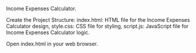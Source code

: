 Income Expenses Calculator.

Create the Project Structure: index.html: HTML file for the Income Expenses Calculator design, style.css: CSS file for styling, script.js: JavaScript file for Income Expenses Calculator logic.

Open index.html in your web browser.

